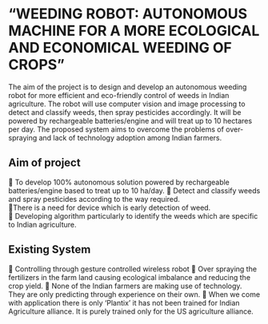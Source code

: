 # “WEEDING ROBOT: AUTONOMOUS MACHINE FOR A MORE ECOLOGICAL AND ECONOMICAL WEEDING OF CROPS”

The aim of the project is to design and develop an autonomous weeding robot for more efficient and eco-friendly control of weeds in Indian agriculture. The robot will use computer vision and image processing to detect and classify weeds, then spray pesticides accordingly. It will be powered by rechargeable batteries/engine and will treat up to 10 hectares per day. The proposed system aims to overcome the problems of over-spraying and lack of technology adoption among Indian farmers.

## Aim of project 
 To develop 100% autonomous solution powered by rechargeable batteries/engine based to treat up to 10 ha/day.
 Detect and classify weeds and spray pesticides according to the way required.  
There is a need for device which is early detection of weed.  
 Developing  algorithm  particularly  to  identify  the  weeds  which  are  specific  to  Indian agriculture. 

## Existing System 
 Controlling through gesture controlled wireless robot
 Over  spraying  the  fertilizers  in  the  farm  land  causing  ecological  imbalance  and reducing the crop yield. 
 None of the Indian farmers are making use of technology. They are only predicting through experience on their own. 
 When we come with application there is only ‘Plantix’ it has not been trained for Indian Agriculture alliance. It is purely trained only for the US agriculture alliance. 
